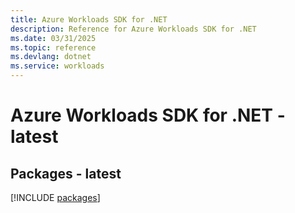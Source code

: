 ```yaml
---
title: Azure Workloads SDK for .NET
description: Reference for Azure Workloads SDK for .NET
ms.date: 03/31/2025
ms.topic: reference
ms.devlang: dotnet
ms.service: workloads
---
```

# Azure Workloads SDK for .NET - latest
## Packages - latest
[!INCLUDE [packages](workloads-index.md)]